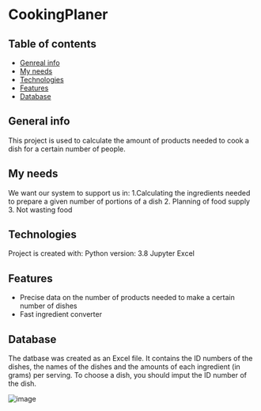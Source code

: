 # CookingPlaner
## Table of contents 
* [Genreal info](#general-info)
* [My needs](#my-needs)
* [Technologies](#technologies)
* [Features](#features)
* [Database](#database)
## General info
This project is used to calculate the amount of products needed to cook a dish for a certain number of people.
## My needs
We want our system to support us in:
1.Calculating the ingredients needed to prepare a given number of portions of a dish
2. Planning of food supply
3. Not wasting food
## Technologies
Project is created with:
Python version: 3.8
Jupyter
Excel 
## Features
* Precise data on the number of products needed to make a certain number of dishes
* Fast ingredient converter
## Database
The datbase was created as an Excel file. It contains the ID numbers of the dishes, the names of the dishes and the amounts of each ingredient (in  grams) per serving. To choose a dish, you should imput the ID number of the dish.

![image](https://user-images.githubusercontent.com/94456351/144229752-34b43446-7515-4b1b-a231-67cb3b5ffad8.png)


